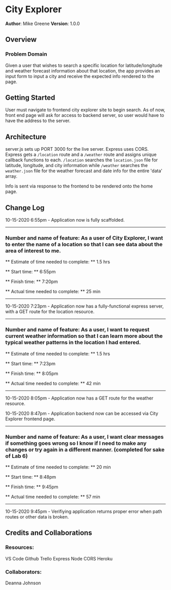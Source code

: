 # City Explorer

**Author**: Mike Greene
**Version**: 1.0.0 

## Overview
### Problem Domain
Given a user that wishes to search a specific location for latitude/longitude and weather forecast information about that location, the app provides an input form to input a city and receive the expected info rendered to the page.

## Getting Started
User must navigate to frontend city explorer site to begin search. As of now, front end page will ask for access to backend server, so user would have to have the address to the server.

## Architecture
server.js sets up PORT 3000 for the live server. Express uses CORS. Express gets a `/location` route and a `/weather` route and assigns unique callback functions to each. `/location` searches the `location.json` file for latitude, longitude, and city information while `/weather` searches the `weather.json` file for the weather forecast and date info for the entire 'data' array.

Info is sent via response to the frontend to be rendered onto the home page.

## Change Log
10-15-2020 6:55pm - Application now is fully scaffolded.

_____________________________________________________________________________________
### Number and name of feature:  As a user of City Explorer, I want to enter the name of a location so that I can see data about the area of interest to me.

** Estimate of time needed to complete: ** 1.5 hrs

** Start time: ** 6:55pm

** Finish time: ** 7:20pm

** Actual time needed to complete: ** 25 min
_____________________________________________________________________________________

10-15-2020 7:23pm - Application now has a fully-functional express server, with a GET route for the location resource.

_____________________________________________________________________________________
### Number and name of feature:  As a user, I want to request current weather information so that I can learn more about the typical weather patterns in the location I had entered.

** Estimate of time needed to complete: ** 1.5 hrs

** Start time: ** 7:23pm

** Finish time: ** 8:05pm

** Actual time needed to complete: ** 42 min
_____________________________________________________________________________________

10-15-2020 8:05pm - Application now has a GET route for the weather resource.

10-15-2020 8:47pm - Application backend now can be accessed via City Explorer frontend page.

_____________________________________________________________________________________
### Number and name of feature:  As a user, I want clear messages if something goes wrong so I know if I need to make any changes or try again in a different manner. (completed for sake of Lab 6)

** Estimate of time needed to complete: ** 20 min

** Start time: ** 8:48pm

** Finish time: ** 9:45pm

** Actual time needed to complete: ** 57 min
_____________________________________________________________________________________

10-15-2020 9:45pm - Verifiying application returns proper error when path routes or other data is broken.


## Credits and Collaborations
### Resources:
VS Code
Github
Trello
Express
Node
CORS
Heroku

### Collaborators:
Deanna Johnson